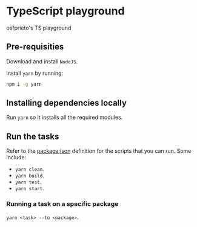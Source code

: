 # TypeScript playground

osfprieto's TS playground

## Pre-requisities

Download and install `NodeJS`.

Install `yarn` by running:

```bash
npm i -g yarn
```

## Installing dependencies locally

Run `yarn` so it installs all the required modules.

## Run the tasks

Refer to the [package.json](./package.json) definition for the scripts that you can run. Some include:

- `yarn clean`.
- `yarn build`.
- `yarn test`.
- `yarn start`.

### Running a task on a specific package

`yarn <task> --to <package>`.